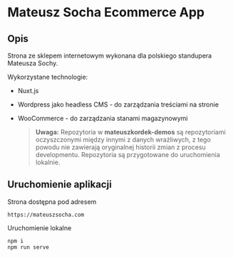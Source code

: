 # Mateusz Socha Ecommerce App

## Opis

Strona ze sklepem internetowym wykonana dla polskiego standupera Mateusza Sochy.

Wykorzystane technologie:
- Nuxt.js
- Wordpress jako headless CMS - do zarządzania treściami na stronie
- WooCommerce - do zarządzania stanami magazynowymi

    > **Uwaga:** Repozytoria w **mateuszkordek-demos** są repozytoriami oczyszczonymi między innymi z danych wrażliwych, z tego powodu nie zawierają oryginalnej historii zmian z procesu developmentu. Repozytoria są przygotowane do uruchomienia lokalnie.

## Uruchomienie aplikacji

Strona dostępna pod adresem

    https://mateuszsocha.com

Uruchomienie lokalne

    npm i
    npm run serve
